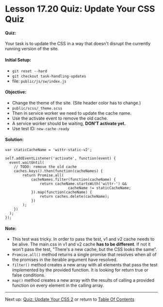 # Lesson 17.20 Quiz: Update Your CSS Quiz

#### Quiz:
Your task is to update the CSS in a way that doesn't disrupt the currently running version of the site.

#### Initial Setup:
- `git reset --hard`
- `git checkout task-handling-updates`
- file: `public/js/sw/index.js`

#### Objective:
- Change the theme of the site. (Site header color has to change.)
- `public/scss/_theme.scss`
- Then in service worker we need to update the cache name.
- Use the activate event to remove the old cache.
- A service worker should be waiting, **DON'T activate yet.**
- Use test ID: `new-cache-ready`

#### Solution:
```
var staticCacheName = 'wittr-static-v2';

self.addEventListener('activate', function(event) {
  event.waitUntil(
    // TODO: remove the old cache
    caches.keys().then(function(cacheNames) {
    	return Promise.all(
	    	cacheNames.filter(function(cacheName) {
	    		return cacheName.startsWith('wittr-') && 
	    					 cacheName != staticCacheName;
	    	}).map(function(cacheName) {
	    		return caches.delete(cacheName); 
	    	}) 
    	);
    })
  );
});
```

#### Note:
- This test was tricky. In order to pass the test, v1 and v2 cache needs to be alive. The main.css in v1 and v2 cache **has to be different**. If not it won't pass the test, "There's a new cache, but the CSS looks the same". 
- `Promise.all()` method returns a single promise that resolves when all of the promises in the iterable argument have resolved. 
- `filter()` method creates a new array with all elements that pass the test implemented by the provided function. It is looking for return true or false conditions.
- `map()` method creates a new array with the results of calling a provided function on every element in the calling array.

- - -
Next up: [Quiz: Update Your CSS 2](ND024_Part2_Lesson17_21.md) or return to [Table Of Contents](./ND024_TableOfContents.md)

